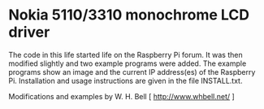 # Nokia 5110/3310 monochrome LCD driver

The code in this life started life on the Raspberry Pi forum.  It was then modified slightly
and two example programs were added.  The example programs show an image and the current
IP address(es) of the Raspberry Pi.  Installation and usage instructions are given in the
file INSTALL.txt.

Modifications and examples by W. H. Bell [ http://www.whbell.net/ ]

